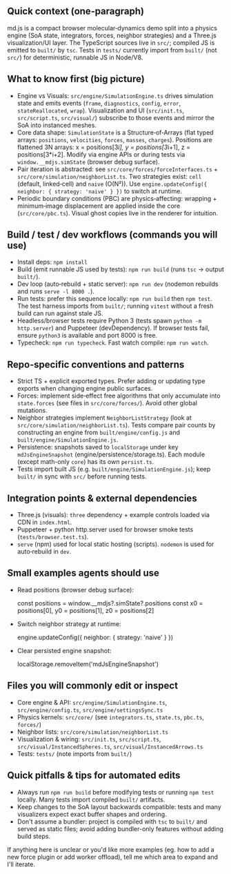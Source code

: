 ## Quick context (one‑paragraph)

md.js is a compact browser molecular‑dynamics demo split into a physics engine (SoA state, integrators, forces, neighbor strategies) and a Three.js visualization/UI layer. The TypeScript sources live in `src/`; compiled JS is emitted to `built/` by `tsc`. Tests in `tests/` currently import from `built/` (not `src/`) for deterministic, runnable JS in Node/V8.

## What to know first (big picture)

- Engine vs Visuals: `src/engine/SimulationEngine.ts` drives simulation state and emits events (`frame`, `diagnostics`, `config`, `error`, `stateReallocated`, `wrap`). Visualization and UI (`src/init.ts`, `src/script.ts`, `src/visual/`) subscribe to those events and mirror the SoA into instanced meshes.
- Core data shape: `SimulationState` is a Structure‑of‑Arrays (flat typed arrays: `positions`, `velocities`, `forces`, `masses`, `charges`). Positions are flattened 3N arrays: x = positions[3*i], y = positions[3*i+1], z = positions[3*i+2]. Modify via engine APIs or during tests via `window.__mdjs.simState` (browser debug surface).
- Pair iteration is abstracted: see `src/core/forces/forceInterfaces.ts` + `src/core/simulation/neighborList.ts`. Two strategies exist: `cell` (default, linked‑cell) and `naive` (O(N²)). Use `engine.updateConfig({ neighbor: { strategy: 'naive' } })` to switch at runtime.
- Periodic boundary conditions (PBC) are physics‑affecting: wrapping + minimum‑image displacement are applied inside the core (`src/core/pbc.ts`). Visual ghost copies live in the renderer for intuition.

## Build / test / dev workflows (commands you will use)

- Install deps: `npm install`
- Build (emit runnable JS used by tests): `npm run build` (runs `tsc` -> output `built/`).
- Dev loop (auto‑rebuild + static server): `npm run dev` (nodemon rebuilds and runs `serve -l 8000 .`).
- Run tests: prefer this sequence locally: `npm run build` then `npm test`. The test harness imports from `built/`; running `vitest` without a fresh build can run against stale JS.
- Headless/browser tests require Python 3 (tests spawn `python -m http.server`) and Puppeteer (devDependency). If browser tests fail, ensure `python3` is available and port 8000 is free.
- Typecheck: `npm run typecheck`. Fast watch compile: `npm run watch`.

## Repo‑specific conventions and patterns

- Strict TS + explicit exported types. Prefer adding or updating type exports when changing engine public surfaces.
- Forces: implement side‑effect free algorithms that only accumulate into `state.forces` (see files in `src/core/forces/`). Avoid other global mutations.
- Neighbor strategies implement `NeighborListStrategy` (look at `src/core/simulation/neighborList.ts`). Tests compare pair counts by constructing an engine from `built/engine/config.js` and `built/engine/SimulationEngine.js`.
- Persistence: snapshots saved to `localStorage` under key `mdJsEngineSnapshot` (engine/persistence/storage.ts). Each module (except math-only `core`) has its own `persist.ts`.
- Tests import built JS (e.g. `built/engine/SimulationEngine.js`); keep `built/` in sync with `src/` before running tests.

## Integration points & external dependencies

- Three.js (visuals): `three` dependency + example controls loaded via CDN in `index.html`.
- Puppeteer + python http.server used for browser smoke tests (`tests/browser.test.ts`).
- `serve` (npm) used for local static hosting (scripts). `nodemon` is used for auto‑rebuild in `dev`.

## Small examples agents should use

- Read positions (browser debug surface):

  const positions = window.__mdjs?.simState?.positions
  const x0 = positions[0], y0 = positions[1], z0 = positions[2]

- Switch neighbor strategy at runtime:

  engine.updateConfig({ neighbor: { strategy: 'naive' } })

- Clear persisted engine snapshot:

  localStorage.removeItem('mdJsEngineSnapshot')

## Files you will commonly edit or inspect

- Core engine & API: `src/engine/SimulationEngine.ts`, `src/engine/config.ts`, `src/engine/settingsSync.ts`
- Physics kernels: `src/core/` (see `integrators.ts`, `state.ts`, `pbc.ts`, `forces/`)
- Neighbor lists: `src/core/simulation/neighborList.ts`
- Visualization & wiring: `src/init.ts`, `src/script.ts`, `src/visual/InstancedSpheres.ts`, `src/visual/InstancedArrows.ts`
- Tests: `tests/` (note imports from `built/`)

## Quick pitfalls & tips for automated edits

- Always run `npm run build` before modifying tests or running `npm test` locally. Many tests import compiled `built/` artifacts.
- Keep changes to the SoA layout backwards compatible: tests and many visualizers expect exact buffer shapes and ordering.
- Don't assume a bundler: project is compiled with `tsc` to `built/` and served as static files; avoid adding bundler-only features without adding build steps.

If anything here is unclear or you'd like more examples (eg. how to add a new force plugin or add worker offload), tell me which area to expand and I'll iterate.
